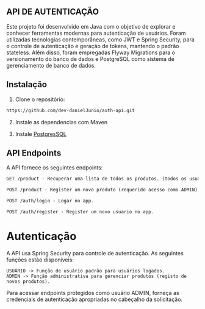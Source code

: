 ## API DE AUTENTICAÇÃO

Este projeto foi desenvolvido em Java com o objetivo de explorar e conhecer ferramentas modernas para autenticação de usuários. Foram utilizadas tecnologias contemporâneas, como JWT e Spring Security, para o controle de autenticação e geração de tokens, mantendo o padrão stateless. Além disso, foram empregadas Flyway Migrations para o versionamento do banco de dados e PostgreSQL como sistema de gerenciamento de banco de dados.

## Instalação
1. Clone o repositório:

```bash
https://github.com/dev-danielJunio/auth-api.git
```

2. Instale as dependencias com Maven

3.  Instale [PostgresSQL](https://www.postgresql.org/)

## API Endpoints
A API fornece os seguintes endpoints:

```markdown
GET /product - Recuperar uma lista de todos os produtos. (todos os usuários autenticados).

POST /product - Register um novo produto (requerido acesso como ADMIN).

POST /auth/login - Logar no app.

POST /auth/register - Register um novo usuario no app.
```

# Autenticação
A API usa Spring Security para controle de autenticação. As seguintes funções estão disponíveis:

```
USUÁRIO -> Função de usuário padrão para usuários logados.
ADMIN -> Função administrativa para gerenciar produtos (registo de novos produtos).
```
Para acessar endpoints protegidos como usuário ADMIN, forneça as credenciais de autenticação apropriadas no cabeçalho da solicitação.


